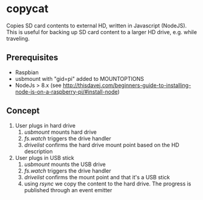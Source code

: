 # copycat
Copies SD card contents to external HD, written in Javascript (NodeJS). This is useful for backing up SD card content to a larger HD drive, e.g. while traveling.

## Prerequisites
 * Raspbian
 * usbmount with "gid=pi" added to MOUNTOPTIONS
 * NodeJs > 8.x (see http://thisdavej.com/beginners-guide-to-installing-node-js-on-a-raspberry-pi/#install-node)

## Concept
1. User plugs in hard drive
    1. _usbmount_ mounts hard drive
    2. _fs.watch_ triggers the drive handler
    2. _drivelist_ confirms the hard drive mount point based on the HD description
2. User plugs in USB stick
    1. _usbmount_ mounts the USB drive
    2. _fs.watch_ triggers the drive handler
    3. _drivelist_ confirms the mount point and that it's a USB stick
    4. using _rsync_ we copy the content to the hard drive. The progress is published through an event emitter
